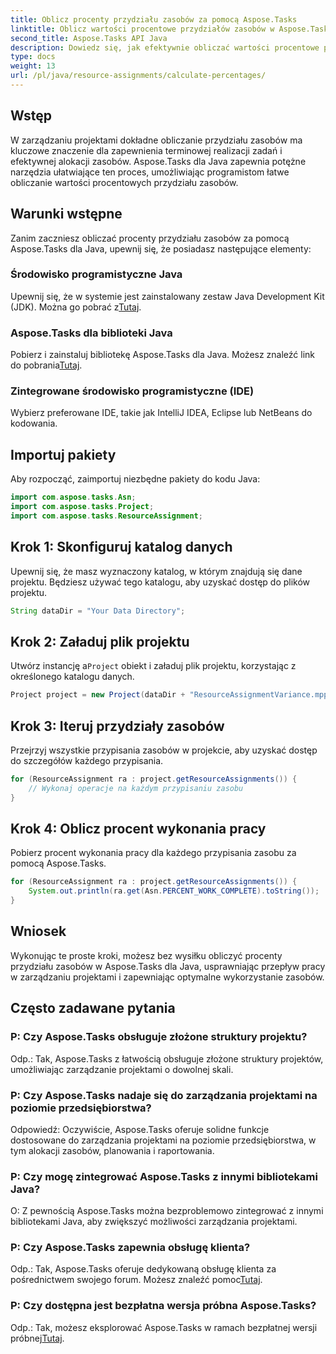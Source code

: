 ```yaml
---
title: Oblicz procenty przydziału zasobów za pomocą Aspose.Tasks
linktitle: Oblicz wartości procentowe przydziałów zasobów w Aspose.Tasks
second_title: Aspose.Tasks API Java
description: Dowiedz się, jak efektywnie obliczać wartości procentowe przydziału zasobów w projektach Java przy użyciu Aspose.Tasks, upraszczając zadania związane z zarządzaniem projektami.
type: docs
weight: 13
url: /pl/java/resource-assignments/calculate-percentages/
---
```

## Wstęp
W zarządzaniu projektami dokładne obliczanie przydziału zasobów ma kluczowe znaczenie dla zapewnienia terminowej realizacji zadań i efektywnej alokacji zasobów. Aspose.Tasks dla Java zapewnia potężne narzędzia ułatwiające ten proces, umożliwiając programistom łatwe obliczanie wartości procentowych przydziału zasobów.
## Warunki wstępne
Zanim zaczniesz obliczać procenty przydziału zasobów za pomocą Aspose.Tasks dla Java, upewnij się, że posiadasz następujące elementy:
### Środowisko programistyczne Java
 Upewnij się, że w systemie jest zainstalowany zestaw Java Development Kit (JDK). Można go pobrać z[Tutaj](https://www.oracle.com/java/technologies/javase-jdk11-downloads.html).
### Aspose.Tasks dla biblioteki Java
 Pobierz i zainstaluj bibliotekę Aspose.Tasks dla Java. Możesz znaleźć link do pobrania[Tutaj](https://releases.aspose.com/tasks/java/).
### Zintegrowane środowisko programistyczne (IDE)
Wybierz preferowane IDE, takie jak IntelliJ IDEA, Eclipse lub NetBeans do kodowania. 

## Importuj pakiety
Aby rozpocząć, zaimportuj niezbędne pakiety do kodu Java:
```java
import com.aspose.tasks.Asn;
import com.aspose.tasks.Project;
import com.aspose.tasks.ResourceAssignment;
```

## Krok 1: Skonfiguruj katalog danych
Upewnij się, że masz wyznaczony katalog, w którym znajdują się dane projektu. Będziesz używać tego katalogu, aby uzyskać dostęp do plików projektu.
```java
String dataDir = "Your Data Directory";
```
## Krok 2: Załaduj plik projektu
 Utwórz instancję a`Project` obiekt i załaduj plik projektu, korzystając z określonego katalogu danych.
```java
Project project = new Project(dataDir + "ResourceAssignmentVariance.mpp");
```
## Krok 3: Iteruj przydziały zasobów
Przejrzyj wszystkie przypisania zasobów w projekcie, aby uzyskać dostęp do szczegółów każdego przypisania.
```java
for (ResourceAssignment ra : project.getResourceAssignments()) {
    // Wykonaj operacje na każdym przypisaniu zasobu
}
```
## Krok 4: Oblicz procent wykonania pracy
Pobierz procent wykonania pracy dla każdego przypisania zasobu za pomocą Aspose.Tasks.
```java
for (ResourceAssignment ra : project.getResourceAssignments()) {
    System.out.println(ra.get(Asn.PERCENT_WORK_COMPLETE).toString());
}
```

## Wniosek
Wykonując te proste kroki, możesz bez wysiłku obliczyć procenty przydziału zasobów w Aspose.Tasks dla Java, usprawniając przepływ pracy w zarządzaniu projektami i zapewniając optymalne wykorzystanie zasobów.
## Często zadawane pytania
### P: Czy Aspose.Tasks obsługuje złożone struktury projektu?
Odp.: Tak, Aspose.Tasks z łatwością obsługuje złożone struktury projektów, umożliwiając zarządzanie projektami o dowolnej skali.
### P: Czy Aspose.Tasks nadaje się do zarządzania projektami na poziomie przedsiębiorstwa?
Odpowiedź: Oczywiście, Aspose.Tasks oferuje solidne funkcje dostosowane do zarządzania projektami na poziomie przedsiębiorstwa, w tym alokacji zasobów, planowania i raportowania.
### P: Czy mogę zintegrować Aspose.Tasks z innymi bibliotekami Java?
O: Z pewnością Aspose.Tasks można bezproblemowo zintegrować z innymi bibliotekami Java, aby zwiększyć możliwości zarządzania projektami.
### P: Czy Aspose.Tasks zapewnia obsługę klienta?
 Odp.: Tak, Aspose.Tasks oferuje dedykowaną obsługę klienta za pośrednictwem swojego forum. Możesz znaleźć pomoc[Tutaj](https://forum.aspose.com/c/tasks/15).
### P: Czy dostępna jest bezpłatna wersja próbna Aspose.Tasks?
 Odp.: Tak, możesz eksplorować Aspose.Tasks w ramach bezpłatnej wersji próbnej[Tutaj](https://releases.aspose.com/).